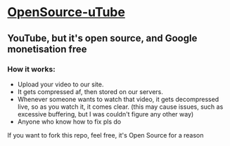 # [OpenSource-uTube](https://chstudios2018.github.io/OpenSource-uTube/)
## YouTube, but it's open source, and Google monetisation free


### How it works:

- Upload your video to our site.
- It gets compressed af, then stored on our servers.
- Whenever someone wants to watch that video, it gets decompressed live, so as you watch it, it comes clear. (this may cause issues, such as excessive buffering, but I was couldn't figure any other way)
- Anyone who know how to fix pls do


If you want to fork this repo, feel free, it's Open Source for a reason
